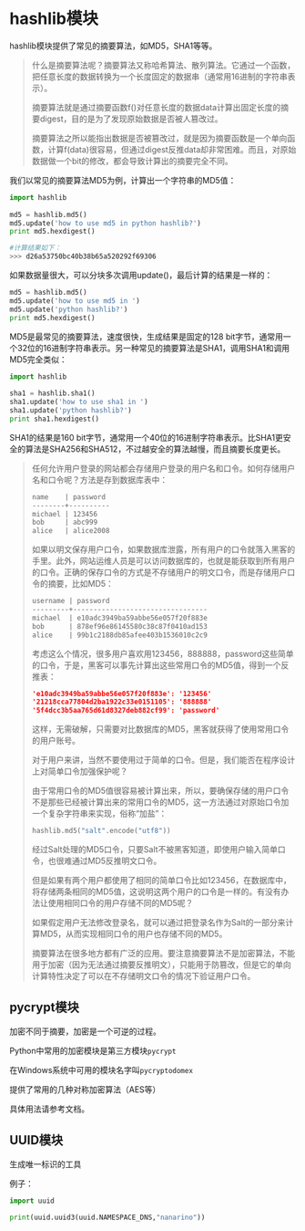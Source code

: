 # hashlib模块

hashlib模块提供了常见的摘要算法，如MD5，SHA1等等。

> 什么是摘要算法呢？摘要算法又称哈希算法、散列算法。它通过一个函数，把任意长度的数据转换为一个长度固定的数据串（通常用16进制的字符串表示）。
>
> 摘要算法就是通过摘要函数f()对任意长度的数据data计算出固定长度的摘要digest，目的是为了发现原始数据是否被人篡改过。
>
> 摘要算法之所以能指出数据是否被篡改过，就是因为摘要函数是一个单向函数，计算f(data)很容易，但通过digest反推data却非常困难。而且，对原始数据做一个bit的修改，都会导致计算出的摘要完全不同。

我们以常见的摘要算法MD5为例，计算出一个字符串的MD5值：

```python
import hashlib
 
md5 = hashlib.md5()
md5.update('how to use md5 in python hashlib?')
print md5.hexdigest()

#计算结果如下：
>>> d26a53750bc40b38b65a520292f69306
```

如果数据量很大，可以分块多次调用update()，最后计算的结果是一样的： 

```python
md5 = hashlib.md5()
md5.update('how to use md5 in ')
md5.update('python hashlib?')
print md5.hexdigest()
```

MD5是最常见的摘要算法，速度很快，生成结果是固定的128 bit字节，通常用一个32位的16进制字符串表示。另一种常见的摘要算法是SHA1，调用SHA1和调用MD5完全类似： 

```python
import hashlib
 
sha1 = hashlib.sha1()
sha1.update('how to use sha1 in ')
sha1.update('python hashlib?')
print sha1.hexdigest()
```

SHA1的结果是160 bit字节，通常用一个40位的16进制字符串表示。比SHA1更安全的算法是SHA256和SHA512，不过越安全的算法越慢，而且摘要长度更长。 



> 任何允许用户登录的网站都会存储用户登录的用户名和口令。如何存储用户名和口令呢？方法是存到数据库表中：
>
> ```markdown
> name    | password
> --------+----------
> michael | 123456
> bob     | abc999
> alice   | alice2008
> ```
>
> 如果以明文保存用户口令，如果数据库泄露，所有用户的口令就落入黑客的手里。此外，网站运维人员是可以访问数据库的，也就是能获取到所有用户的口令。正确的保存口令的方式是不存储用户的明文口令，而是存储用户口令的摘要，比如MD5：
>
> ```markdown
> username | password
> ---------+---------------------------------
> michael  | e10adc3949ba59abbe56e057f20f883e
> bob      | 878ef96e86145580c38c87f0410ad153
> alice    | 99b1c2188db85afee403b1536010c2c9
> ```
>
> 考虑这么个情况，很多用户喜欢用123456，888888，password这些简单的口令，于是，黑客可以事先计算出这些常用口令的MD5值，得到一个反推表：
>
> ```json
> 'e10adc3949ba59abbe56e057f20f883e': '123456'
> '21218cca77804d2ba1922c33e0151105': '888888'
> '5f4dcc3b5aa765d61d8327deb882cf99': 'password'
> ```
>
> 这样，无需破解，只需要对比数据库的MD5，黑客就获得了使用常用口令的用户账号。
>
> 对于用户来讲，当然不要使用过于简单的口令。但是，我们能否在程序设计上对简单口令加强保护呢？
>
> 由于常用口令的MD5值很容易被计算出来，所以，要确保存储的用户口令不是那些已经被计算出来的常用口令的MD5，这一方法通过对原始口令加一个复杂字符串来实现，俗称“加盐”：
>
> ```python
> hashlib.md5("salt".encode("utf8"))
> ```
>
> 经过Salt处理的MD5口令，只要Salt不被黑客知道，即使用户输入简单口令，也很难通过MD5反推明文口令。
>
> 但是如果有两个用户都使用了相同的简单口令比如123456，在数据库中，将存储两条相同的MD5值，这说明这两个用户的口令是一样的。有没有办法让使用相同口令的用户存储不同的MD5呢？
>
> 如果假定用户无法修改登录名，就可以通过把登录名作为Salt的一部分来计算MD5，从而实现相同口令的用户也存储不同的MD5。
>
> 摘要算法在很多地方都有广泛的应用。要注意摘要算法不是加密算法，不能用于加密（因为无法通过摘要反推明文），只能用于防篡改，但是它的单向计算特性决定了可以在不存储明文口令的情况下验证用户口令。



## pycrypt模块

加密不同于摘要，加密是一个可逆的过程。

Python中常用的加密模块是第三方模块`pycrypt`

在Windows系统中可用的模块名字叫`pycryptodomex`

提供了常用的几种对称加密算法（AES等）

具体用法请参考文档。



## UUID模块

生成唯一标识的工具

例子：

```python
import uuid

print(uuid.uuid3(uuid.NAMESPACE_DNS,"nanarino"))
```

